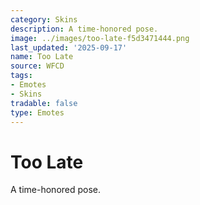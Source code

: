 ```yaml
---
category: Skins
description: A time-honored pose.
image: ../images/too-late-f5d3471444.png
last_updated: '2025-09-17'
name: Too Late
source: WFCD
tags:
- Emotes
- Skins
tradable: false
type: Emotes
---
```


# Too Late

A time-honored pose.

